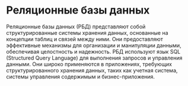 # Реляционные базы данных

Реляционные базы данных (РБД) представляют собой структурированные системы хранения данных, основанные на концепции таблиц и связей между ними. Они предоставляют эффективные механизмы для организации и манипуляции данными, обеспечивая целостность и надежность. РБД используют язык SQL (Structured Query Language) для выполнения запросов и управления данными. Они широко применяются в приложениях, требующих структурированного хранения данных, таких как учетная система, системы управления содержимым и бизнес-приложения.